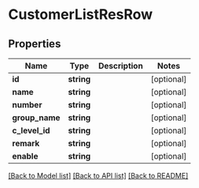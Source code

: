 # CustomerListResRow

## Properties
Name | Type | Description | Notes
------------ | ------------- | ------------- | -------------
**id** | **string** |  | [optional] 
**name** | **string** |  | [optional] 
**number** | **string** |  | [optional] 
**group_name** | **string** |  | [optional] 
**c_level_id** | **string** |  | [optional] 
**remark** | **string** |  | [optional] 
**enable** | **string** |  | [optional] 

[[Back to Model list]](../README.md#documentation-for-models) [[Back to API list]](../README.md#documentation-for-api-endpoints) [[Back to README]](../README.md)


